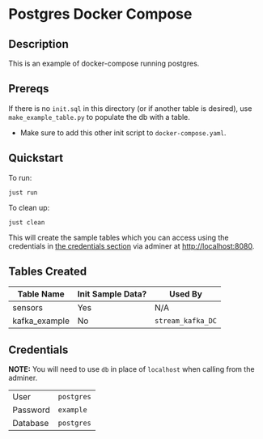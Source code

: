 # Postgres Docker Compose

## Description

This is an example of docker-compose running postgres.

## Prereqs

If there is no `init.sql` in this directory (or if another table is desired), use `make_example_table.py` to populate the db with a table.

- Make sure to add this other init script to `docker-compose.yaml`.

## Quickstart

To run:

```shell
just run
```

To clean up:

```shell
just clean
```

This will create the sample tables which you can access using the credentials in [the credentials section](#credentials) via adminer at <http://localhost:8080>.

## Tables Created

| Table Name    | Init Sample Data? | Used By             |
| ------------- | ----------------- | ------------------- |
| sensors       | Yes               | N/A                 |
| kafka_example | No                | ``stream_kafka_DC`` |

## Credentials

**NOTE:** You will need to use `db` in place of `localhost` when calling from the adminer.

|          |            |
| -------- | ---------- |
| User     | `postgres` |
| Password | `example`  |
| Database | `postgres` |
